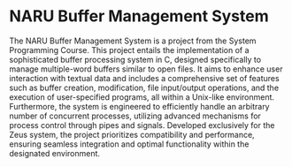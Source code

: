 # NARU Buffer Management System
The NARU Buffer Management System is a project from the System Programming Course. This project entails the implementation of a sophisticated buffer processing system in C, designed specifically to manage multiple-word buffers similar to open files. It aims to enhance user interaction with textual data and includes a comprehensive set of features such as buffer creation, modification, file input/output operations, and the execution of user-specified programs, all within a Unix-like environment. Furthermore, the system is engineered to efficiently handle an arbitrary number of concurrent processes, utilizing advanced mechanisms for process control through pipes and signals. Developed exclusively for the Zeus system, the project prioritizes compatibility and performance, ensuring seamless integration and optimal functionality within the designated environment.
